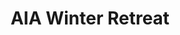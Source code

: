 ---
title: AIA Winter Retreat
permalink: /opportunity/winterretreat
redirect_to:
    - https://aiawinterretreat.com
---